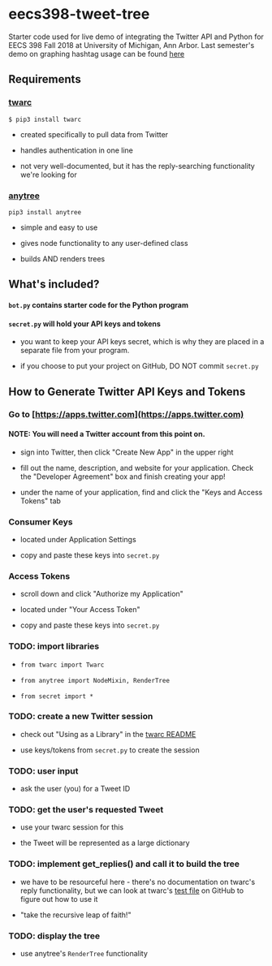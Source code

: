 # eecs398-tweet-tree
Starter code used for live demo of integrating the Twitter API and Python for EECS 398 Fall 2018 at University of Michigan, Ann Arbor.
Last semester's demo on graphing hashtag usage can be found [here](https://github.com/stevietriesenberg/eecs398-python-twitter)

## Requirements

### [twarc](https://github.com/DocNow/twarc)

```
$ pip3 install twarc
```
- created specifically to pull data from Twitter

- handles authentication in one line

- not very well-documented, but it has the reply-searching functionality we're looking for

### [anytree](https://anytree.readthedocs.io/en/latest/)

```
pip3 install anytree
```
- simple and easy to use

- gives node functionality to any user-defined class

- builds AND renders trees


## What's included?

#### ``bot.py`` contains starter code for the Python program

#### ``secret.py`` will hold your API keys and tokens

- you want to keep your API keys secret, which is why they are placed in a separate file from your program.

- if you choose to put your project on GitHub, DO NOT commit ``secret.py``

## How to Generate Twitter API Keys and Tokens

### Go to [https://apps.twitter.com](https://apps.twitter.com)

#### NOTE: You will need a Twitter account from this point on.

- sign into Twitter, then click "Create New App" in the upper right

- fill out the name, description, and website for your application.  Check the "Developer Agreement" box and finish creating your app!

- under the name of your application, find and click the "Keys and Access Tokens" tab

### Consumer Keys

- located under Application Settings

- copy and paste these keys into ``secret.py``

### Access Tokens

- scroll down and click "Authorize my Application"

- located under "Your Access Token"

- copy and paste these keys into ``secret.py``


### TODO: import libraries

- ``from twarc import Twarc``

- ``from anytree import NodeMixin, RenderTree``

- ``from secret import *``

### TODO: create a new Twitter session

- check out "Using as a Library" in the [twarc README](https://github.com/DocNow/twarc)

- use keys/tokens from ``secret.py`` to create the session

### TODO: user input

- ask the user (you) for a Tweet ID

### TODO: get the user's requested Tweet

- use your twarc session for this

- the Tweet will be represented as a large dictionary

### TODO: implement get_replies() and call it to build the tree

- we have to be resourceful here - there's no documentation on twarc's reply functionality, but we can look at twarc's [test file](https://github.com/DocNow/twarc/blob/master/test_twarc.py) on GitHub to figure out how to use it

- "take the recursive leap of faith!"

### TODO: display the tree

- use anytree's ``RenderTree`` functionality

